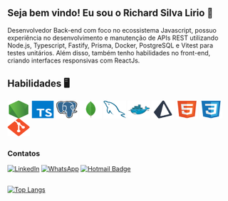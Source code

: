 
## Seja bem vindo! Eu sou o Richard Silva Lirio 👋 

Desenvolvedor Back-end com foco no ecossistema Javascript, possuo experiência no desenvolvimento e manutenção de APIs REST utilizando Node.js, Typescript, Fastify, Prisma, Docker, PostgreSQL e Vitest para testes unitários. Além disso, também tenho habilidades no front-end, criando interfaces responsivas com ReactJs.


## Habilidades 🖥️
<div display: 'inline-block'>
  <img align="center" alt="Nodejs" height="40" width="50" src="https://raw.githubusercontent.com/devicons/devicon/master/icons/nodejs/nodejs-original.svg">
  <img align="center" alt="Ts" height="40" width="50" src="https://raw.githubusercontent.com/devicons/devicon/master/icons/typescript/typescript-plain.svg">
  <img align="center" alt="PostgreSQL" height="40" width="50" src="https://raw.githubusercontent.com/devicons/devicon/master/icons/postgresql/postgresql-original.svg">
  <img align="center" alt="MongoDB" height="40" width="50" src="https://raw.githubusercontent.com/devicons/devicon/master/icons/mongodb/mongodb-original.svg">
  <img align="center" alt="MySQL" height="40" width="50" src="https://raw.githubusercontent.com/devicons/devicon/master/icons/mysql/mysql-original.svg">
  <img align="center" alt="Docker" height="40" width="50" src="https://raw.githubusercontent.com/devicons/devicon/master/icons/docker/docker-original.svg">
  <img align="center" alt="Prisma" height="40" width="50" src="https://raw.githubusercontent.com/devicons/devicon/master/icons/prisma/prisma-original.svg">
  <img align="center" alt="HTML" height="40" width="50" src="https://raw.githubusercontent.com/devicons/devicon/master/icons/html5/html5-original.svg">
  <img align="center" alt="CSS" height="40" width="50" src="https://raw.githubusercontent.com/devicons/devicon/master/icons/css3/css3-original.svg">
  <img align="center" alt="Git" height="40" width="50" src="https://raw.githubusercontent.com/devicons/devicon/master/icons/git/git-original.svg">
</div>

##
### Contatos

[![LinkedIn](https://img.shields.io/badge/LinkedIn-0077B5?style=for-the-badge&logo=linkedin&logoColor=white)](https://linkedin.com/in/richard-silva-lirio-b97484250) 
[![WhatsApp](https://img.shields.io/badge/WhatsApp-25D366?style=for-the-badge&logo=whatsapp&logoColor=white)](https://wa.me/5527997036921) 
[![Hotmail Badge](https://img.shields.io/badge/-Hotmail-0078D4?style=for-the-badge&logo=microsoft-outlook&logoColor=white&link=mailto:luizcarlos_abbott@hotmail.com)](mailto:richardlirio@hotmail.com)

##


[![Top Langs](https://github-readme-stats.vercel.app/api/top-langs/?username=RichardLirio&layout=compact&theme=dark)](https://github.com/anuraghazra/github-readme-stats)
